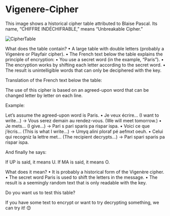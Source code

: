 # Vigenere-Cipher
This image shows a historical cipher table attributed to Blaise Pascal. Its name, “CHIFFRE INDÉCHIFRABLE,” means “Unbreakable Cipher.”

![CipherTable](dictionnairedech00poug_0081.png)

What does the table contain?
• A large table with double letters (probably a Vigenère or Playfair cipher).
• The French text below the table explains the principle of encryption:
• You use a secret word (in the example, “Paris”).
• The encryption works by shifting each letter according to the secret word.
• The result is unintelligible words that can only be deciphered with the key.

Translation of the French text below the table:

The use of this cipher is based on an agreed-upon word that can be changed letter by letter on each line.

Example:

Let’s assume the agreed-upon word is Paris.
• Je veux écrire… (I want to write…) → Vous serez demain au rendez-vous. (We will meet tomorrow.)
• Je mets… (I give…) → Pari s pari sparis pa rispar ispa.
• Voici ce que j’écris… (This is what I write…) → Umyq alini ploraf pé aefmxt oeuh.
• Celui qui recogniz la lettre met… (The recipient decrypts…) → Pari spari sparis pa rispar ispa.

And finally he says:

If UP is said, it means U. If MA is said, it means O.

What does it mean?
• It is probably a historical form of the Vigenère cipher.
• The secret word Paris is used to shift the letters in the message.
• The result is a seemingly random text that is only readable with the key.

Do you want us to test this table?

If you have some text to encrypt or want to try decrypting something, we can try it! 😊
